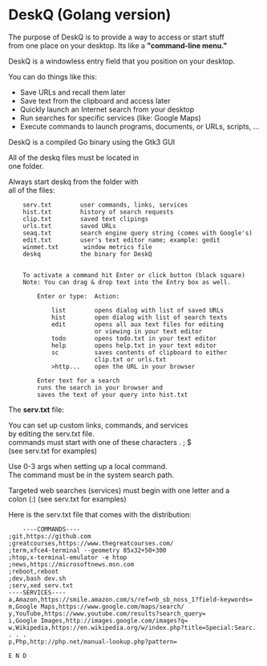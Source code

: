 DeskQ (Golang version)
================

The purpose of DeskQ is to provide a way to access or start stuff  
from one place on your desktop. Its like a **"command-line menu."**

DeskQ is a windowless entry field that you position on your desktop.  

You can do things like this:  
* Save URLs and recall them later
* Save text from the clipboard and access later
* Quickly launch an Internet search from your desktop
* Run searches for specific services (like: Google Maps)
* Execute commands to launch programs, documents, or URLs, scripts, ...

DeskQ is a compiled Go binary using the Gtk3 GUI

All of the deskq files must be located in  
one folder.  

Always start deskq from the folder with  
all of the files:  
```text
    serv.txt        user commands, links, services 
    hist.txt        history of search requests  
    clip.txt        saved text clipings  
    urls.txt        saved URLs  
    seaq.txt        search engine query string (comes with Google's)  
    edit.txt        user's text editor name; example: gedit  
    winmet.txt       window metrics file  
    deskq           the binary for DeskQ  


    To activate a command hit Enter or click button (black square)
    Note: You can drag & drop text into the Entry box as well.
        
        Enter or type:  Action:
        
            list        opens dialog with list of saved URLs
            hist        open dialog with list of search texts
            edit        opens all aux text files for editing 
                        or viewing in your text editor
            todo        opens todo.txt in your text editor
            help        opens help.txt in your text editor
            sc          saves contents of clipboard to either
                        clip.txt or urls.txt
            >http...    open the URL in your browser
       
        Enter text for a search
        runs the search in your browser and
        saves the text of your query into hist.txt
```

The __serv.txt__ file: 

You can set up custom links, commands, and services  
by editing the serv.txt file.  
commands must start with one of these characters . ; $  
(see serv.txt for examples)  

Use 0-3 args when setting up a local command.  
The command must be in the system search path.  

Targeted web searches (services) must begin with one letter and a  
colon (:) (see serv.txt for examples)  

Here is the serv.txt file that comes with the distribution:  
```text
    ----COMMANDS----
;git,https://github.com
;greatcourses,https://www.thegreatcourses.com/
;term,xfce4-terminal --geometry 85x32+50+300
;htop,x-terminal-emulator -e htop
;news,https://microsoftnews.msn.com
;reboot,reboot
;dev,bash dev.sh
;serv,xed serv.txt
----SERVICES----
a,Amazon,https://smile.amazon.com/s/ref=nb_sb_noss_1?field-keywords=
m,Google Maps,https://www.google.com/maps/search/
y,YouTube,https://www.youtube.com/results?search_query=
i,Google Images,http://images.google.com/images?q=
w,Wikipedia,https://en.wikipedia.org/w/index.php?title=Special:Searc. . . .
p,Php,http://php.net/manual-lookup.php?pattern=
```

    E N D
